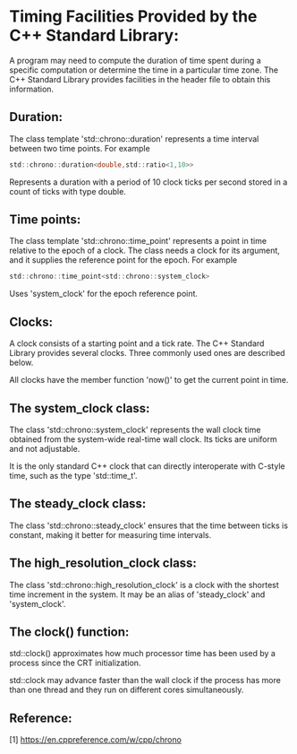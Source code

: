 # Timing Facilities Provided by the C++ Standard Library:

A program may need to compute the duration of time spent during a specific computation or determine the time in a particular time zone. The C++ Standard Library provides facilities in the <chrono> header file to obtain this information.

## Duration:

The class template 'std::chrono::duration' represents a time interval between two time points. For example

```c
std::chrono::duration<double,std::ratio<1,10>> 
```
Represents a duration with a period of 10 clock ticks per second stored in a count of ticks with type double. 

## Time points:

The class template 'std::chrono::time_point' represents a point in time relative to the epoch of a clock. The class needs a clock for its argument, and it supplies the reference point for the epoch. For example
```c
std::chrono::time_point<std::chrono::system_clock>
```
Uses 'system_clock' for the epoch reference point.

## Clocks:

A clock consists of a starting point and a tick rate. The C++ Standard Library provides several clocks. Three commonly used ones are described below.

All clocks have the member function 'now()' to get the current point in time.

## The system_clock class:

The class 'std::chrono::system_clock' represents the wall clock time obtained from the system-wide real-time wall clock. Its ticks are uniform and not adjustable.

It is the only standard C++ clock that can directly interoperate with C-style time, such as the type 'std::time_t'.

## The steady_clock class:

The class 'std::chrono::steady_clock' ensures that the time between ticks is constant, making it better for measuring time intervals.

## The high_resolution_clock class:

The class 'std::chrono::high_resolution_clock' is a clock with the shortest time increment in the system. It may be an alias of 'steady_clock' and 'system_clock'.

## The clock() function:

std::clock() approximates how much processor time has been used by a process since the CRT initialization. 

std::clock may advance faster than the wall clock if the process has more than one thread and they run on different cores simultaneously.

## Reference:

[1] https://en.cppreference.com/w/cpp/chrono
